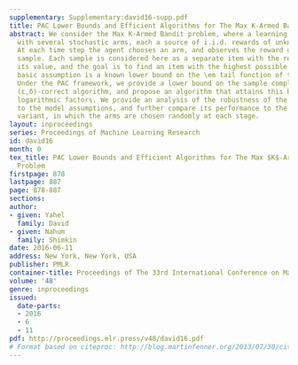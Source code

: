 ```yaml
---
supplementary: Supplementary:david16-supp.pdf
title: PAC Lower Bounds and Efficient Algorithms for The Max K-Armed Bandit Problem
abstract: We consider the Max K-Armed Bandit problem, where a learning agent is faced
  with several stochastic arms, each a source of i.i.d. rewards of unknown distribution.
  At each time step the agent chooses an arm, and observes the reward of the obtained
  sample. Each sample is considered here as a separate item with the reward designating
  its value, and the goal is to find an item with the highest possible value. Our
  basic assumption is a known lower bound on the \em tail function of the reward distributions.
  Under the PAC framework, we provide a lower bound on the sample complexity of any
  (ε,δ)-correct algorithm, and propose an algorithm that attains this bound up to
  logarithmic factors. We provide an analysis of the robustness of the proposed algorithm
  to the model assumptions, and further compare its performance to the simple non-adaptive
  variant, in which the arms are chosen randomly at each stage.
layout: inproceedings
series: Proceedings of Machine Learning Research
id: david16
month: 0
tex_title: PAC Lower Bounds and Efficient Algorithms for The Max $K$-Armed Bandit
  Problem
firstpage: 878
lastpage: 887
page: 878-887
sections: 
author:
- given: Yahel
  family: David
- given: Nahum
  family: Shimkin
date: 2016-06-11
address: New York, New York, USA
publisher: PMLR
container-title: Proceedings of The 33rd International Conference on Machine Learning
volume: '48'
genre: inproceedings
issued:
  date-parts:
  - 2016
  - 6
  - 11
pdf: http://proceedings.mlr.press/v48/david16.pdf
# Format based on citeproc: http://blog.martinfenner.org/2013/07/30/citeproc-yaml-for-bibliographies/
---
```

